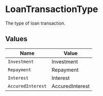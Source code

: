 # LoanTransactionType

The type of loan transaction.


## Values

| Name              | Value             |
| ----------------- | ----------------- |
| `Investment`      | Investment        |
| `Repayment`       | Repayment         |
| `Interest`        | Interest          |
| `AccuredInterest` | AccuredInterest   |